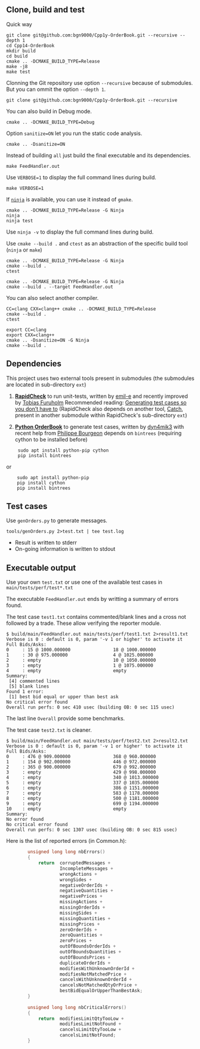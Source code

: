 Clone, build and test
---------------------

Quick way

    git clone git@github.com:bgn9000/Cpp1y-OrderBook.git --recursive --depth 1
    cd Cpp14-OrderBook
    mkdir build
    cd build
    cmake .. -DCMAKE_BUILD_TYPE=Release
    make -j8
    make test

Clonning the Git repository use option `--recursive` because of submodules. But you can ommit the option `--depth 1`.

    git clone git@github.com:bgn9000/Cpp1y-OrderBook.git --recursive

You can also build in Debug mode.

    cmake .. -DCMAKE_BUILD_TYPE=Debug

Option `sanitize=ON` let you run the static code analysis.

    cmake .. -Dsanitize=ON

Instead of building `all` just build the final executable and its dependencies.

    make FeedHandler.out

Use `VERBOSE=1` to display the full command lines during build.

    make VERBOSE=1

If [`ninja`](https://github.com/ninja-build/ninja) is available, you can use it instead of `gmake`.

    cmake .. -DCMAKE_BUILD_TYPE=Release -G Ninja
    ninja
    ninja test

Use `ninja -v` to display the full command lines during build.

Use `cmake --build .` and `ctest` as an abstraction of the specific build tool (`ninja` or `make`)

    cmake .. -DCMAKE_BUILD_TYPE=Release -G Ninja
    cmake --build .
    ctest

    cmake .. -DCMAKE_BUILD_TYPE=Release -G Ninja
    cmake --build . --target FeedHandler.out

You can also select another compiler.

    CC=clang CXX=clang++ cmake .. -DCMAKE_BUILD_TYPE=Release
    cmake --build .
    ctest

    export CC=clang
    export CXX=clang++
    cmake .. -Dsanitize=ON -G Ninja
    cmake --build .

 
Dependencies
------------

This project uses two external tools present in submodules
(the submodules are located in sub-directory `ext`)

1. [**RapidCheck**](https://github.com/furuholm/rapidcheck) to run unit-tests, written by [emil-e](https://github.com/emil-e) and recently improved by [Tobias Furuholm](https://github.com/furuholm)
  Recommended reading: [Generating test cases so you don’t have to](https://labs.spotify.com/2015/06/25/rapid-check)
  (RapidCheck also depends on another tool, [Catch](https://github.com/philsquared/Catch), present in another submodule within RapidCheck's sub-directory `ext`)

2. [**Python OrderBook**](https://github.com/dyn4mik3/OrderBook) to generate test cases, written by [dyn4mik3](https://github.com/dyn4mik3) with recent help from [Philippe Bourgeon](https://github.com/bgn9000)
  depends on `bintrees` (requiring cython to be installed before)

        sudo apt install python-pip cython
        pip install bintrees

  or

        sudo apt install python-pip
        pip install cython
        pip install bintrees

Test cases
----------

Use `genOrders.py` to generate messages.

    tools/genOrders.py 2>test.txt | tee test.log

* Result is written to stderr
* On-going information is written to stdout


Executable output
-----------------

Use your own `test.txt` or use one of the available test cases in `main/tests/perf/test*.txt`

The executable `FeedHandler.out` ends by writting a summary of errors found.

The test case `test1.txt` contains commented/blank lines and a cross not followed by a trade.
These allow verifying the reporter module.

    $ build/main/FeedHandler.out main/tests/perf/test1.txt 2>result1.txt
    Verbose is 0 : default is 0, param '-v 1 or higher' to activate it
    Full Bids/Asks:
    0     : 15 @ 1000.000000                18 @ 1000.000000
    1     : 30 @ 975.000000                 4 @ 1025.000000
    2     : empty                           10 @ 1050.000000
    3     : empty                           1 @ 1075.000000
    4     : empty                           empty
    Summary:
     [4] commented lines
     [5] blank lines
    Found 1 error:
     [1] best bid equal or upper than best ask
    No critical error found
    Overall run perfs: 0 sec 410 usec (building OB: 0 sec 115 usec)

The last line `Overall` provide some benchmarks.

The test case `test2.txt` is cleaner.

    $ build/main/FeedHandler.out main/tests/perf/test2.txt 2>result2.txt
    Verbose is 0 : default is 0, param '-v 1 or higher' to activate it
    Full Bids/Asks:
    0     : 476 @ 909.000000                368 @ 960.000000
    1     : 154 @ 902.000000                446 @ 972.000000
    2     : 365 @ 900.000000                679 @ 992.000000
    3     : empty                           429 @ 998.000000
    4     : empty                           340 @ 1013.000000
    5     : empty                           337 @ 1035.000000
    6     : empty                           386 @ 1151.000000
    7     : empty                           583 @ 1178.000000
    8     : empty                           500 @ 1181.000000
    9     : empty                           699 @ 1194.000000
    10    : empty                           empty
    Summary:
    No error found
    No critical error found
    Overall run perfs: 0 sec 1307 usec (building OB: 0 sec 815 usec)

Here is the list of reported errors (in Common.h):
```C++
        unsigned long long nbErrors()
        {
            return  corruptedMessages +
                    IncompleteMessages +
                    wrongActions +
                    wrongSides +
                    negativeOrderIds +
                    negativeQuantities +
                    negativePrices +
                    missingActions +
                    missingOrderIds +
                    missingSides +
                    missingQuantities +
                    missingPrices +
                    zeroOrderIds +
                    zeroQuantities +
                    zeroPrices +
                    outOfBoundsOrderIds +
                    outOfBoundsQuantities +
                    outOfBoundsPrices +
                    duplicateOrderIds +
                    modifiesWithUnknownOrderId +
                    modifiesNotMatchedPrice +
                    cancelsWithUnknownOrderId +
                    cancelsNotMatchedQtyOrPrice +
                    bestBidEqualOrUpperThanBestAsk;
        }
        
        unsigned long long nbCriticalErrors()
        {
            return  modifiesLimitQtyTooLow +
                    modifiesLimitNotFound +
                    cancelsLimitQtyTooLow +
                    cancelsLimitNotFound;
        }
```

